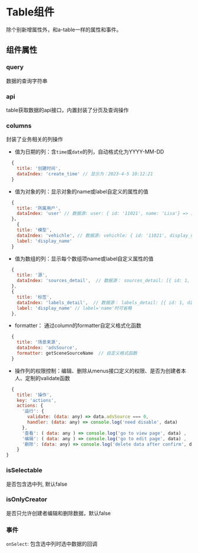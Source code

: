 # Table组件
除个别新增属性外，和a-table一样的属性和事件。

## 组件属性
### query
数据的查询字符串

### api
table获取数据的api接口，内置封装了分页及查询操作

### columns
封装了业务相关的列操作
+ 值为日期的列：含`time`或`date`的列，自动格式化为YYYY-MM-DD
``` javascript
  { 
    title: '创建时间', 
    dataIndex: 'create_time' // 显示为：2023-4-5 10:12:21
  }
```
+ 值为对象的列：显示对象的name或label自定义的属性的值
``` javascript
  { 
    title: '所属用户', 
    dataIndex: 'user' // 数据源: user: { id: '11021', name: 'Lisa'} => 显示为： Lisa
  }，
    { 
    title: '模型', 
    dataIndex: 'vehichle', // 数据源: vehichle: { id: '11021', display_name: 'Lisa'} => 显示为： Lisa
    label: 'display_name'
  }
```
+ 值为数组的列：显示每个数组项name或label自定义属性的值
```javascript
  { 
    title: '源', 
    dataIndex: 'sources_detail',  // 数据源： sources_detail: [{ id: 1, name: '国家' }]
  },
  { 
    title: '标签', 
    dataIndex: 'labels_detail',  // 数据源： labels_detail: [{ id: 1, display_name: '通用标签' }]
    label: 'display_name' // label='name'时可省略
  },
```
+ formatter： 通过column的formatter自定义格式化函数
``` javascript
  { 
    title: '场景来源', 
    dataIndex: 'adsSource', 
    formatter: getSceneSourceName  // 自定义格式函数
  }
```
+ 操作列的权限控制：编辑、删除从menus接口定义的权限、是否为创建者本人、定制的validate函数
```javascript
  {
    title: '操作',
    key: 'actions',
    actions: {  
      '运行': {
        validate: (data: any) => data.adsSource === 0,
        handler: (data: any) => console.log('need disable', data)
      },
      '查看': ( data: any ) => console.log('go to view page', data) ,
      '编辑': ( data: any ) => console.log('go to edit page', data) ,
      '删除': (data: any) => console.log('delete data after confirm', data)
    }
}
``` 

### isSelectable
是否包含选中列, 默认false

### isOnlyCreator
是否只允许创建者编辑和删除数据，默认false

### 事件
`onSelect`: 包含选中列时选中数据的回调
